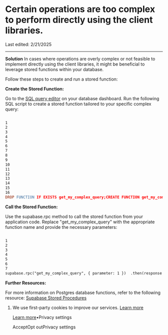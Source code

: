 # Certain operations are too complex to perform directly using the client libraries.

Last edited: 2/21/2025

* * *

**Solution**
In cases where operations are overly complex or not feasible to implement directly using the client libraries, it might be beneficial to leverage stored functions within your database.

Follow these steps to create and run a stored function:

**Create the Stored Function:**

Go to the [SQL query editor](https://supabase.com/dashboard/project/_/sql/new) on your database dashboard.
Run the following SQL script to create a stored function tailored to your specific complex query:

```flex

1
2
3
4
5
6
7
8
9
10
11
12
13
14
15
16
DROP FUNCTION IF EXISTS get_my_complex_query;CREATE FUNCTION get_my_complex_query(parameter INT)RETURNS TABLE (column1 INTEGER, column2 VARCHAR, column3 DATE) AS$$BEGIN    RETURN QUERY    SELECT t1.column1, t1.column2, t2.column3    FROM "TableName1" AS t1    INNER JOIN "TableName2" AS t2 ON t1.column = t2.column    INNER JOIN "TableName3" AS t3 ON t2.another_column = t3.another_column    LEFT JOIN "TableName4" AS t4 ON t3.some_column = t4.some_column    WHERE t2.column = parameter    AND t3.column_name = 'some_value';END;$$LANGUAGE plpgsql VOLATILE;
```

**Call the Stored Function:**

Use the supabase.rpc method to call the stored function from your application code. Replace "get\_my\_complex\_query" with the appropriate function name and provide the necessary parameters:

```flex

1
2
3
4
5
6
7
supabase.rpc("get_my_complex_query", { parameter: 1 })  .then(response => {    // Handle the response  })  .catch(error => {    // Handle errors  });
```

**Further Resources:**

For more information on Postgres database functions, refer to the following resource:
[Supabase Stored Procedures](https://supabase.com/docs/guides/database/functions#quick-demo)

1. We use first-party cookies to improve our services. [Learn more](https://supabase.com/privacy#8-cookies-and-similar-technologies-used-on-our-european-services)



   [Learn more](https://supabase.com/privacy#8-cookies-and-similar-technologies-used-on-our-european-services)•Privacy settings





   AcceptOpt outPrivacy settings